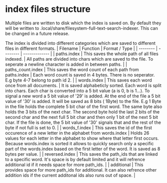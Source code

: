 # index files structure
Multiple files are written to disk which the index is saved on. By default they will be written to .local/share/filesystem-full-text-search-indexer. This can be changed in a future release.

The index is divided into different categories which are saved to different files in different formats.
| Filename | Function | Format / Type |
| -------- | -------- | ------------- |
| paths.index | This saves the whole path of all files indexed. | All paths are divided into chars which are saved to the file. To seperate a newline character is added in between paths. |
| paths_count.index | This saves the word count of each path from paths.index | Each word count is saved in 4 bytes. There is no seperator. E.g byte 4-7 belong to path id 2. |
| words.index | This saves each word once from all documents. | It is saved alphabeticly sorted. Each word is split into chars. Each char is converted into a 5 bit value (a is 0, b is 1...). To signal a new word a 5 bit value of '29' is added. At the end of the file a 5 bit value of '30' is added. It will be saved as 8 bits ( 1Byte) to the file. E.g 1 Byte in the file holds the complete 5 bit char of the first word. The same byte also holds the 3 bits of the next char. The second byte hold the last 2 bits of the second char and the next full 5 bit char and then only 1 bit of the next 5 bit char. If the file is done, the 5 bit value of '30' signals that and the rest of the byte if not full is set to 0. |
| words_f.index | This saves the id of the first occurence of a new letter in the alphabet from words.index | Holds 26 values for each letter in the alphabet to show where that letter first occurs. Because words.index is sorted it allows to quickly search only a specific part of the words.index based on the first letter of the word. It is saved as 8 bytes per value. |
| reversed.index | This saves the path_ids that are linked to a specific word. It's space is by default limited and it will refrence additional id if it needs space for more path_ids. |
| additional | This provides space for more path_ids for additional. It can also refrence other addition ids if the current additonal ids also runs out of space. |


